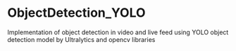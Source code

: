 # ObjectDetection_YOLO
Implementation of object detection in video and live feed using YOLO object detection model by Ultralytics and opencv libraries
